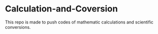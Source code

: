 # Calculation-and-Coversion

This repo is made to push codes of mathematic calculations and scientific conversions. 